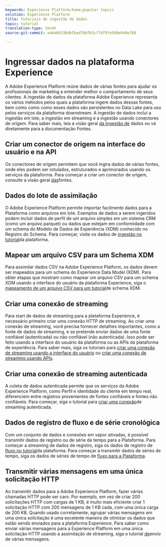 ```yaml
---
keywords: Experience Platform;home;popular topics
solution: Experience Platform
title: Tutoriais de ingestão de dados
topic: tutorial
translation-type: tm+mt
source-git-commit: e4da80338dbfbad70dfb3cf7df9fe589e949e788

---
```



# Ingressar dados na plataforma Experience

A Adobe Experience Platform reúne dados de várias fontes para ajudar os profissionais de marketing a entender melhor o comportamento de seus clientes. A ingestão de dados da plataforma Adobe Experience representa os vários métodos pelos quais a plataforma ingere dados dessas fontes, bem como como como esses dados são persistentes no Data Lake para uso pelos serviços da plataforma downstream. A ingestão de dados inclui a ingestão em lote, a ingestão em streaming e a ingestão usando conectores de origem. Para saber mais, leia a visão geral [da Ingestão de](../ingestion/home.md) dados ou vá diretamente para a documentação [](../sources/home.md)Fontes.

## Criar um conector de origem na interface do usuário e na API

Os conectores de origem permitem que você ingira dados de várias fontes, onde eles podem ser rotulados, estruturados e aprimorados usando os serviços da plataforma. Para começar a criar um conector de origem, consulte a visão geral [das](../sources/home.md)fontes.

## Dados do lote de assimilação

O Adobe Experience Platform permite importar facilmente dados para a Plataforma como arquivos em lote. Exemplos de dados a serem ingeridos podem incluir dados de perfil de um arquivo simples em um sistema CRM (como um arquivo parquet) ou dados que estejam em conformidade com um schema do Modelo de Dados de Experiência (XDM) conhecido no Registro do Schema. Para começar, visite os dados de [ingestão no tutorial](../ingestion/tutorials/ingest-batch-data.md)da plataforma.

## Mapear um arquivo CSV para um Schema XDM

Para assimilar dados CSV na Adobe Experience Platform, os dados devem ser mapeados para um schema do Experience Data Model (XDM). Para obter etapas que mostram como mapear um arquivo CSV para um schema XDM usando a interface do usuário da plataforma Experience, siga o [mapeamento de um arquivo CSV para um tutorial](../ingestion/tutorials/map-a-csv-file.md)de schema XDM.

## Criar uma conexão de streaming

Para start de dados de streaming para a plataforma Experience, é necessário primeiro criar uma conexão HTTP de streaming. Ao criar uma conexão de streaming, você precisa fornecer detalhes importantes, como a fonte de dados de streaming, e se pretende enviar dados de uma fonte confiável (autenticada) ou não confiável (não autenticada). Isso pode ser feito usando a interface do usuário da plataforma ou as APIs da plataforma de experiência. Para saber mais, siga os tutoriais para [criar uma conexão de streaming usando a interface do usuário](../ingestion/tutorials/create-streaming-connection-ui.md) ou [criar uma conexão de streaming usando APIs](../ingestion/tutorials/create-streaming-connection.md).

## Criar uma conexão de streaming autenticada

A coleta de dados autenticada permite que os serviços da Adobe Experience Platform, como Perfil e identidade do cliente em tempo real, diferenciem entre registros provenientes de fontes confiáveis e fontes não confiáveis. Para começar, siga o tutorial para [criar uma conexão](../ingestion/tutorials/create-authenticated-streaming-connection.md)de streaming autenticada.

## Dados de registro de fluxo e de série cronológica

Com um conjunto de dados e conexões em vapor ativadas, é possível transmitir dados de registro ou de série de tempo para a Plataforma. Para começar a streaming de dados de registro, siga os dados de registro de [fluxo no tutorial](../ingestion/tutorials/streaming-record-data.md)da plataforma. Para começar a transmitir dados de séries de tempo, siga os dados de séries de tempo de [fluxo para a Plataforma](../ingestion/tutorials/streaming-time-series-data.md).

## Transmitir várias mensagens em uma única solicitação HTTP

Ao transmitir dados para a Adobe Experience Platform, fazer várias chamadas HTTP pode ser caro. Por exemplo, em vez de criar 200 solicitações HTTP com cargas de 1 KB, é muito mais eficiente criar 1 solicitação HTTP com 200 mensagens de 1 KB cada, com uma única carga de 200 KB. Quando usado corretamente, agrupar várias mensagens em uma única solicitação é uma excelente maneira de otimizar os dados que estão sendo enviados para a plataforma Experience. Para saber como enviar várias mensagens para a Experience Platform em uma única solicitação HTTP usando a assimilação de streaming, siga o tutorial [de](../ingestion/tutorials/streaming-multiple-messages.md)envio de várias mensagens.



